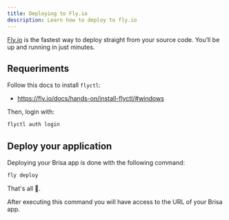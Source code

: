 ```yaml
---
title: Deploying to Fly.io
description: Learn how to deploy to fly.io
---
```


[Fly.io](https://fly.io/) is the fastest way to deploy straight from your source code. You’ll be up and running in just minutes.

## Requeriments

Follow this docs to install `flyctl`:

- https://fly.io/docs/hands-on/install-flyctl/#windows

Then, login with:

```sh
flyctl auth login 
```


## Deploy your application

Deploying your Brisa app is done with the following command:

```sh
fly deploy
```

That's all 🥳. 

After executing this command you will have access to the URL of your Brisa app.
